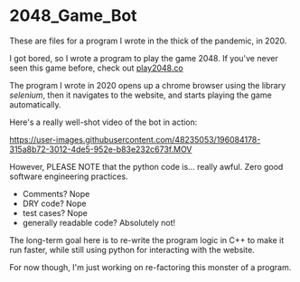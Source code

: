 # 2048_Game_Bot

These are files for a program I wrote in the thick of the pandemic, in 2020.

I got bored, so I wrote a program to play the game 2048. 
If you've never seen this game before, check out [play2048.co]( https://play2048.co/ )

The program I wrote in 2020 opens up a chrome browser using the library
*selenium*, then it navigates to the website, and starts playing the game automatically. 

Here's a really well-shot video of the bot in action:

https://user-images.githubusercontent.com/48235053/196084178-315a8b72-3012-4de5-952e-b83e232c673f.MOV


However, PLEASE NOTE that the python code is... really awful.
Zero good software engineering practices.
* Comments? Nope
* DRY code? Nope
* test cases? Nope
* generally readable code? Absolutely not! 

The long-term goal here is to re-write the program logic in C++ to make it run faster, while still using python for interacting with the website. 

For now though, I'm just working on re-factoring this monster of a program. 